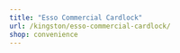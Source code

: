 ```yaml
---
title: "Esso Commercial Cardlock"
url: /kingston/esso-commercial-cardlock/
shop: convenience
---
```

